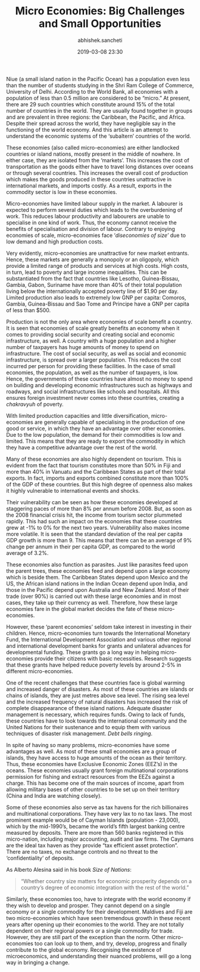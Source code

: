 ﻿---
layout: post
current: post
navigation: True
class: post-template

title: "Micro Economies: Big Challenges and Small Opportunities"
author: abhishek.sancheti
cover: assets/images/beach-mauritius.jpg
tags: economics
date: 2019-03-08 23:30
link: https://upload.wikimedia.org/wikipedia/commons/thumb/6/63/La-preneuse-beach-mauritius.jpg/1024px-La-preneuse-beach-mauritius.jpg
---
Niue (a small island nation in the Pacific Ocean) has a population even less
than the number of students studying in the Shri Ram College of Commerce,
University of Delhi. According to the World Bank, all economies with a
population of less than 0.5 million are considered to be “micro.” At present,
there are 29 such countries which constitute around 15% of the total number of
countries in the world. They are usually found together in groups and are
prevalent in three regions: the Caribbean, the Pacific, and Africa. Despite
their spread across the world, they have negligible say in the functioning of
the world economy. And this article is an attempt to understand the economic
systems of the ‘subaltern’ countries of the world.

These economies (also called micro-economies) are either landlocked countries or
island nations, mostly present in the middle of nowhere. In either case, they
are isolated from the ‘markets’. This increases the cost of transportation as
the goods either have to travel long distances over oceans or through several
countries. This increases the overall cost of production which makes the goods
produced in these countries unattractive in international markets, and imports
costly. As a result, exports in the commodity sector is low in these economies.

Micro-economies have limited labour supply in the market. A labourer is expected
to perform several duties which leads to the overburdening of work. This reduces
labour productivity and labourers are unable to specialise in one kind of work.
Thus, the economy cannot receive the benefits of specialisation and division of
labour. Contrary to enjoying economies of scale, micro-economies face
‘*diseconomies of size’* due to low demand and high production costs.

Very evidently, micro-economies are unattractive for new market entrants. Hence,
these markets are generally a monopoly or an oligopoly, which provide a limited
range of products and services at high costs. High costs, in turn, lead to
poverty and large income inequalities. This can be substantiated from the fact
that countries like Lesotho, Guinea-Bissau, Gambia, Gabon, Suriname have more
than 40% of their total population living below the internationally accepted
poverty line of \$1.90 per day. Limited production also leads to extremely low
GNP per capita: Comoros, Gambia, Guinea-Bissau and Sao Tome and Principe have a
GNP per capita of less than \$500.

Production is not the only area where economies of scale benefit a country. It
is seen that economies of scale greatly benefits an economy when it comes to
providing social security and creating social and economic infrastructure, as
well. A country with a huge population and a higher number of taxpayers has huge
amounts of money to spend on infrastructure. The cost of social security, as
well as social and economic infrastructure, is spread over a larger population.
This reduces the cost incurred per person for providing these facilities. In the
case of small economies, the population, as well as the number of taxpayers, is
low. Hence, the governments of these countries have almost no money to spend on
building and developing economic infrastructures such as highways and roadways,
and social infrastructures like schools and hospitals. All this ensures foreign
investment never comes into these countries, creating a *chakravyuh* of poverty.

With limited production capacities and little diversification, micro-economies
are generally capable of specialising in the production of one good or service,
in which they have an advantage over other economies. Due to the low population,
the demand for their commodities is low and limited. This means that they are
ready to export the commodity in which they have a competitive advantage over
the rest of the world.

Many of these economies are also highly dependent on tourism. This is evident
from the fact that tourism constitutes more than 50% in Fiji and more than 40%
in Vanuatu and the Caribbean States as part of their total exports. In fact,
imports and exports combined constitute more than 100% of the GDP of these
countries. But this high degree of openness also makes it highly vulnerable to
international events and shocks.

Their vulnerability can be seen as how these economies developed at staggering
paces of more than 8% per annum before 2008. But, as soon as the 2008 financial
crisis hit, the income from tourism sector plummeted rapidly. This had such an
impact on the economies that these countries grew at -1% to 0% for the next two
years. Vulnerability also makes income more volatile. It is seen that the
standard deviation of the real per capita GDP growth is more than 9. This means
that there can be an average of 9% change per annum in their per capita GDP, as
compared to the world average of 3.2%.

These economies also function as parasites. Just like parasites feed upon the
parent trees, these economies feed and depend upon a large economy which is
beside them. The Caribbean States depend upon Mexico and the US, the African
island nations in the Indian Ocean depend upon India, and those in the Pacific
depend upon Australia and New Zealand. Most of their trade (over 90%) is carried
out with these large economies and in most cases, they take up their currency as
well. Therefore, how these large economies fare in the global market decides the
fate of these micro-economies.

However, these ‘parent economies’ seldom take interest in investing in their
children. Hence, micro-economies turn towards the International Monetary Fund,
the International Development Association and various other regional and
international development banks for grants and unilateral advances for
developmental funding. These grants go a long way in helping micro-economies
provide their citizens with basic necessities. Research suggests that these
grants have helped reduce poverty levels by around 2-5% in different
micro-economies.

One of the recent challenges that these countries face is global warming and
increased danger of disasters. As most of these countries are islands or chains
of islands, they are just metres above sea level. The rising sea level and
the increased frequency of natural disasters has increased the risk of complete
disappearance of these island nations. Adequate disaster management is
necessary, which requires funds. Owing to lack of funds, these countries have to
look towards the international community and the United Nations for their
sustenance and to equip them with various techniques of disaster risk
management. *Debt bells ringing*.

In spite of having so many problems, micro-economies have some advantages as
well. As most of these small economies are a group of islands, they have access
to huge amounts of the ocean as their territory. Thus, these economies have
Exclusive Economic Zones (EEZ’s) in the oceans. These economies usually grant
foreign multinational corporations permission for fishing and extract resources
from the EEZs against a charge. This has become one of the main sources of
income, apart from allowing military bases of other countries to be set up on
their territory (China and India are watching closely).

Some of these economies also serve as tax havens for the rich billionaires and
multinational corporations. They have very lax to no tax laws. The most
prominent example would be of Cayman Islands (population - 23,000), which by the
mid-1990’s, became the world’s fifth largest banking centre measured by
deposits. There are more than 560 banks registered in this micro-nation,
including major accounting, audit and law firms. The Caymans are the ideal tax
haven as they provide “tax efficient asset protection”. There are no taxes, no
exchange controls and no threat to the ‘confidentiality’ of deposits.

As Alberto Alesina said in his book *Size of Nations*:

<blockquote>
“Whether country size matters for economic prosperity depends on a country’s
degree of economic integration with the rest of the world.”
</blockquote>

Similarly, these economies too, have to integrate with the world economy if they
wish to develop and prosper. They cannot depend on a single economy or a single
commodity for their development. Maldives and Fiji are two micro-economies which
have seen tremendous growth in these recent years after opening up their
economies to the world. They are not totally dependent on their regional powers
or a single commodity for trade. However, they are still part of the exception
than the norm. Other micro-economies too can look up to them, and try, develop,
progress and finally contribute to the global economy. Recognising the existence
of microeconomics, and understanding their nuanced problems, will go a long way
in bringing a change.
